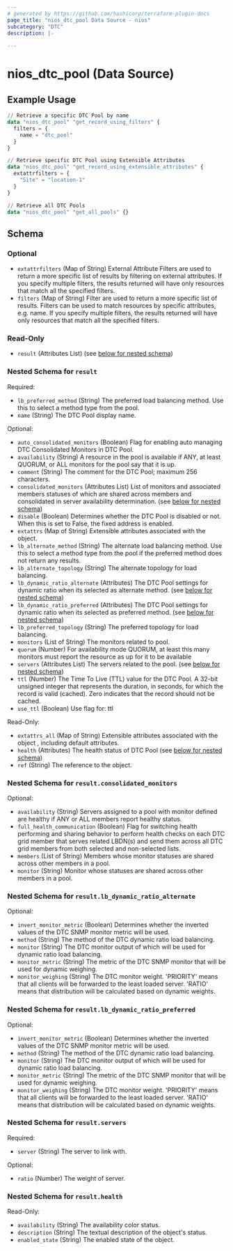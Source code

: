 ```yaml
---
# generated by https://github.com/hashicorp/terraform-plugin-docs
page_title: "nios_dtc_pool Data Source - nios"
subcategory: "DTC"
description: |-
  
---
```


# nios_dtc_pool (Data Source)



## Example Usage

```terraform
// Retrieve a specific DTC Pool by name
data "nios_dtc_pool" "get_record_using_filters" {
  filters = {
    name = "dtc_pool"
  }
}

// Retrieve specific DTC Pool using Extensible Attributes
data "nios_dtc_pool" "get_record_using_extensible_attributes" {
  extattrfilters = {
    "Site" = "location-1"
  }
}

// Retrieve all DTC Pools
data "nios_dtc_pool" "get_all_pools" {}
```

<!-- schema generated by tfplugindocs -->
## Schema

### Optional

- `extattrfilters` (Map of String) External Attribute Filters are used to return a more specific list of results by filtering on external attributes. If you specify multiple filters, the results returned will have only resources that match all the specified filters.
- `filters` (Map of String) Filter are used to return a more specific list of results. Filters can be used to match resources by specific attributes, e.g. name. If you specify multiple filters, the results returned will have only resources that match all the specified filters.

### Read-Only

- `result` (Attributes List) (see [below for nested schema](#nestedatt--result))

<a id="nestedatt--result"></a>
### Nested Schema for `result`

Required:

- `lb_preferred_method` (String) The preferred load balancing method. Use this to select a method type from the pool.
- `name` (String) The DTC Pool display name.

Optional:

- `auto_consolidated_monitors` (Boolean) Flag for enabling auto managing DTC Consolidated Monitors in DTC Pool.
- `availability` (String) A resource in the pool is available if ANY, at least QUORUM, or ALL monitors for the pool say that it is up.
- `comment` (String) The comment for the DTC Pool; maximum 256 characters.
- `consolidated_monitors` (Attributes List) List of monitors and associated members statuses of which are shared across members and consolidated in server availability determination. (see [below for nested schema](#nestedatt--result--consolidated_monitors))
- `disable` (Boolean) Determines whether the DTC Pool is disabled or not. When this is set to False, the fixed address is enabled.
- `extattrs` (Map of String) Extensible attributes associated with the object.
- `lb_alternate_method` (String) The alternate load balancing method. Use this to select a method type from the pool if the preferred method does not return any results.
- `lb_alternate_topology` (String) The alternate topology for load balancing.
- `lb_dynamic_ratio_alternate` (Attributes) The DTC Pool settings for dynamic ratio when its selected as alternate method. (see [below for nested schema](#nestedatt--result--lb_dynamic_ratio_alternate))
- `lb_dynamic_ratio_preferred` (Attributes) The DTC Pool settings for dynamic ratio when its selected as preferred method. (see [below for nested schema](#nestedatt--result--lb_dynamic_ratio_preferred))
- `lb_preferred_topology` (String) The preferred topology for load balancing.
- `monitors` (List of String) The monitors related to pool.
- `quorum` (Number) For availability mode QUORUM, at least this many monitors must report the resource as up for it to be available
- `servers` (Attributes List) The servers related to the pool. (see [below for nested schema](#nestedatt--result--servers))
- `ttl` (Number) The Time To Live (TTL) value for the DTC Pool. A 32-bit unsigned integer that represents the duration, in seconds, for which the record is valid (cached). Zero indicates that the record should not be cached.
- `use_ttl` (Boolean) Use flag for: ttl

Read-Only:

- `extattrs_all` (Map of String) Extensible attributes associated with the object , including default attributes.
- `health` (Attributes) The health status of DTC Pool (see [below for nested schema](#nestedatt--result--health))
- `ref` (String) The reference to the object.

<a id="nestedatt--result--consolidated_monitors"></a>
### Nested Schema for `result.consolidated_monitors`

Optional:

- `availability` (String) Servers assigned to a pool with monitor defined are healthy if ANY or ALL members report healthy status.
- `full_health_communication` (Boolean) Flag for switching health performing and sharing behavior to perform health checks on each DTC grid member that serves related LBDN(s) and send them across all DTC grid members from both selected and non-selected lists.
- `members` (List of String) Members whose monitor statuses are shared across other members in a pool.
- `monitor` (String) Monitor whose statuses are shared across other members in a pool.


<a id="nestedatt--result--lb_dynamic_ratio_alternate"></a>
### Nested Schema for `result.lb_dynamic_ratio_alternate`

Optional:

- `invert_monitor_metric` (Boolean) Determines whether the inverted values of the DTC SNMP monitor metric will be used.
- `method` (String) The method of the DTC dynamic ratio load balancing.
- `monitor` (String) The DTC monitor output of which will be used for dynamic ratio load balancing.
- `monitor_metric` (String) The metric of the DTC SNMP monitor that will be used for dynamic weighing.
- `monitor_weighing` (String) The DTC monitor weight. 'PRIORITY' means that all clients will be forwarded to the least loaded server. 'RATIO' means that distribution will be calculated based on dynamic weights.


<a id="nestedatt--result--lb_dynamic_ratio_preferred"></a>
### Nested Schema for `result.lb_dynamic_ratio_preferred`

Optional:

- `invert_monitor_metric` (Boolean) Determines whether the inverted values of the DTC SNMP monitor metric will be used.
- `method` (String) The method of the DTC dynamic ratio load balancing.
- `monitor` (String) The DTC monitor output of which will be used for dynamic ratio load balancing.
- `monitor_metric` (String) The metric of the DTC SNMP monitor that will be used for dynamic weighing.
- `monitor_weighing` (String) The DTC monitor weight. 'PRIORITY' means that all clients will be forwarded to the least loaded server. 'RATIO' means that distribution will be calculated based on dynamic weights.


<a id="nestedatt--result--servers"></a>
### Nested Schema for `result.servers`

Required:

- `server` (String) The server to link with.

Optional:

- `ratio` (Number) The weight of server.


<a id="nestedatt--result--health"></a>
### Nested Schema for `result.health`

Read-Only:

- `availability` (String) The availability color status.
- `description` (String) The textual description of the object's status.
- `enabled_state` (String) The enabled state of the object.
